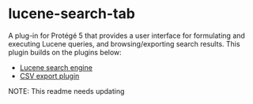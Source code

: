 # lucene-search-tab

A plug-in for Protégé 5 that provides a user interface for formulating and executing Lucene queries, and browsing/exporting search results. This plugin builds on the plugins below:
* [Lucene search engine](https://github.com/protegeproject/lucene-search-plugin)
* [CSV export plugin](https://github.com/protegeproject/csv-export-plugin)

NOTE: This readme needs updating
